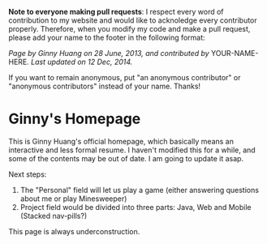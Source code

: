 **Note to everyone making pull requests**: I respect every word of contribution to my website and would like to acknoledge every contributor properly. Therefore, when you modify my code and make a pull request, please add your name to the footer in the following format:

<i>Page by Ginny Huang on 28 June, 2013, and contributed by </i>YOUR-NAME-HERE<i>. Last updated on 12 Dec, 2014.</i>

If you want to remain anonymous, put "an anonymous contributor" or "anonymous contributors" instead of your name. Thanks!

Ginny's Homepage
=============
This is Ginny Huang's official homepage, which basically means an interactive and
less formal resume. I haven't modified this for a while, and some of the contents may 
be out of date. I am going to update it asap.

Next steps: 

1. The "Personal" field will let us play a game (either answering questions about me or play Minesweeper)
2. Project field would be divided into three parts: Java, Web and Mobile (Stacked nav-pills?)

This page is always underconstruction.
